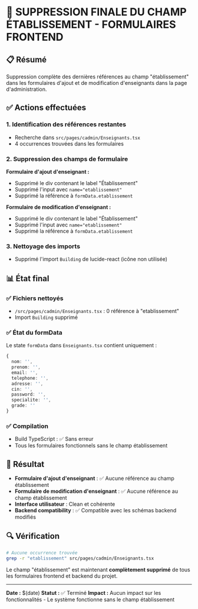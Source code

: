 # 🔧 SUPPRESSION FINALE DU CHAMP ÉTABLISSEMENT - FORMULAIRES FRONTEND

## 📋 Résumé
Suppression complète des dernières références au champ "établissement" dans les formulaires d'ajout et de modification d'enseignants dans la page d'administration.

## ✅ Actions effectuées

### 1. Identification des références restantes
- Recherche dans `src/pages/cadmin/Enseignants.tsx`
- 4 occurrences trouvées dans les formulaires

### 2. Suppression des champs de formulaire
**Formulaire d'ajout d'enseignant :**
- Supprimé le div contenant le label "Établissement"
- Supprimé l'input avec `name="etablissement"`
- Supprimé la référence à `formData.etablissement`

**Formulaire de modification d'enseignant :**
- Supprimé le div contenant le label "Établissement"
- Supprimé l'input avec `name="etablissement"`
- Supprimé la référence à `formData.etablissement`

### 3. Nettoyage des imports
- Supprimé l'import `Building` de lucide-react (icône non utilisée)

## 📊 État final

### ✅ Fichiers nettoyés
- `/src/pages/cadmin/Enseignants.tsx` : 0 référence à "etablissement"
- Import `Building` supprimé

### ✅ État du formData
Le state `formData` dans `Enseignants.tsx` contient uniquement :
```typescript
{
  nom: '',
  prenom: '',
  email: '',
  telephone: '',
  adresse: '',
  cin: '',
  password: '',
  specialite: '',
  grade: ''
}
```

### ✅ Compilation
- Build TypeScript : ✅ Sans erreur
- Tous les formulaires fonctionnels sans le champ établissement

## 🎯 Résultat
- **Formulaire d'ajout d'enseignant** : ✅ Aucune référence au champ établissement
- **Formulaire de modification d'enseignant** : ✅ Aucune référence au champ établissement
- **Interface utilisateur** : Clean et cohérente
- **Backend compatibility** : ✅ Compatible avec les schémas backend modifiés

## 🔍 Vérification
```bash
# Aucune occurrence trouvée
grep -r "etablissement" src/pages/cadmin/Enseignants.tsx
```

Le champ "établissement" est maintenant **complètement supprimé** de tous les formulaires frontend et backend du projet.

---
**Date :** $(date)
**Statut :** ✅ Terminé
**Impact :** Aucun impact sur les fonctionnalités - Le système fonctionne sans le champ établissement
